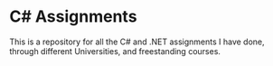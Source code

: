 # C# Assignments
This is a repository for all the C# and .NET assignments I have done, through different Universities, and freestanding courses. 
